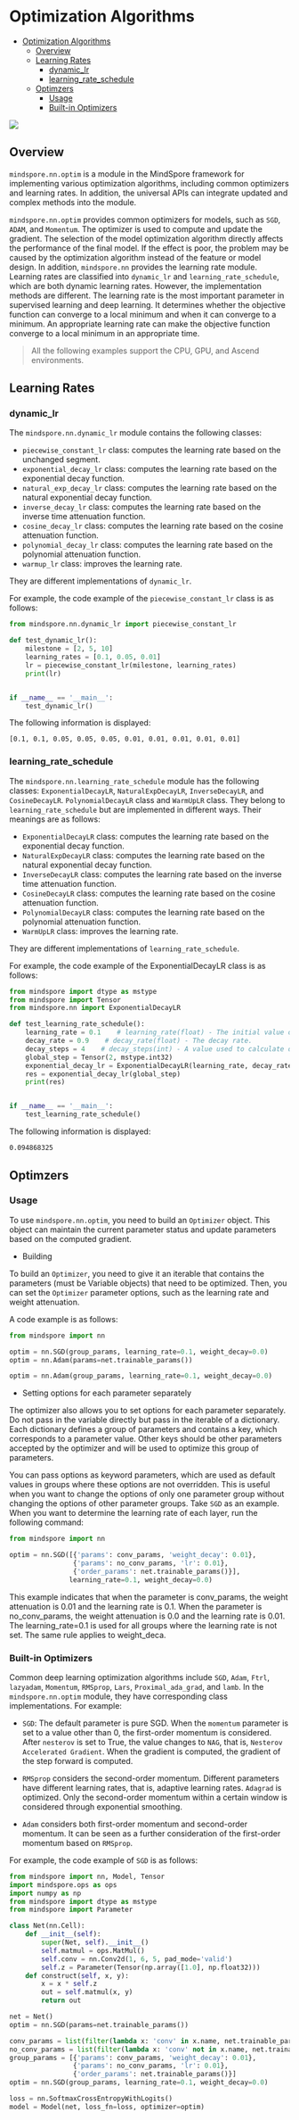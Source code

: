 # Optimization Algorithms

<!-- TOC -->

- [Optimization Algorithms](#optimization-algorithms)
    - [Overview](#overview)
    - [Learning Rates](#learning-rates)
        - [dynamic_lr](#dynamic_lr)
        - [learning_rate_schedule](#learning_rate_schedule)
    - [Optimzers](#optimzers)
        - [Usage](#usage)
        - [Built-in Optimizers](#built-in-optimizers)

<!-- /TOC -->

<a href="https://gitee.com/mindspore/docs/blob/master/docs/programming_guide/source_en/optim.md" target="_blank"><img src="./_static/logo_source.png"></a>

## Overview

`mindspore.nn.optim` is a module in the MindSpore framework for implementing various optimization algorithms, including common optimizers and learning rates. In addition, the universal APIs can integrate updated and complex methods into the module.

`mindspore.nn.optim` provides common optimizers for models, such as `SGD`, `ADAM`, and `Momentum`. The optimizer is used to compute and update the gradient. The selection of the model optimization algorithm directly affects the performance of the final model. If the effect is poor, the problem may be caused by the optimization algorithm instead of the feature or model design. In addition, `mindspore.nn` provides the learning rate module. Learning rates are classified into `dynamic_lr` and `learning_rate_schedule`, which are both dynamic learning rates. However, the implementation methods are different. The learning rate is the most important parameter in supervised learning and deep learning. It determines whether the objective function can converge to a local minimum and when it can converge to a minimum. An appropriate learning rate can make the objective function converge to a local minimum in an appropriate time.

> All the following examples support the CPU, GPU, and Ascend environments.

## Learning Rates

### dynamic_lr

The `mindspore.nn.dynamic_lr` module contains the following classes:

- `piecewise_constant_lr` class: computes the learning rate based on the unchanged segment.
- `exponential_decay_lr` class: computes the learning rate based on the exponential decay function.
- `natural_exp_decay_lr` class: computes the learning rate based on the natural exponential decay function.
- `inverse_decay_lr` class: computes the learning rate based on the inverse time attenuation function.
- `cosine_decay_lr` class: computes the learning rate based on the cosine attenuation function.
- `polynomial_decay_lr` class: computes the learning rate based on the polynomial attenuation function.
- `warmup_lr` class: improves the learning rate.

They are different implementations of `dynamic_lr`.

For example, the code example of the `piecewise_constant_lr` class is as follows:

```python
from mindspore.nn.dynamic_lr import piecewise_constant_lr

def test_dynamic_lr():
    milestone = [2, 5, 10]
    learning_rates = [0.1, 0.05, 0.01]
    lr = piecewise_constant_lr(milestone, learning_rates)
    print(lr)


if __name__ == '__main__':
    test_dynamic_lr()
```

The following information is displayed:

```text
[0.1, 0.1, 0.05, 0.05, 0.05, 0.01, 0.01, 0.01, 0.01, 0.01]
```

### learning_rate_schedule

The `mindspore.nn.learning_rate_schedule` module has the following classes: `ExponentialDecayLR`, `NaturalExpDecayLR`, `InverseDecayLR`, and `CosineDecayLR`. `PolynomialDecayLR` class and `WarmUpLR` class. They belong to `learning_rate_schedule` but are implemented in different ways. Their meanings are as follows:

- `ExponentialDecayLR` class: computes the learning rate based on the exponential decay function.
- `NaturalExpDecayLR` class: computes the learning rate based on the natural exponential decay function.
- `InverseDecayLR` class: computes the learning rate based on the inverse time attenuation function.
- `CosineDecayLR` class: computes the learning rate based on the cosine attenuation function.
- `PolynomialDecayLR` class: computes the learning rate based on the polynomial attenuation function.
- `WarmUpLR` class: improves the learning rate.

They are different implementations of `learning_rate_schedule`.

For example, the code example of the ExponentialDecayLR class is as follows:

```python
from mindspore import dtype as mstype
from mindspore import Tensor
from mindspore.nn import ExponentialDecayLR

def test_learning_rate_schedule():
    learning_rate = 0.1    # learning_rate(float) - The initial value of learning rate.
    decay_rate = 0.9    # decay_rate(float) - The decay rate.
    decay_steps = 4    # decay_steps(int) - A value used to calculate decayed learning rate.
    global_step = Tensor(2, mstype.int32)
    exponential_decay_lr = ExponentialDecayLR(learning_rate, decay_rate, decay_steps)
    res = exponential_decay_lr(global_step)
    print(res)


if __name__ == '__main__':
    test_learning_rate_schedule()
```

The following information is displayed:

```text
0.094868325
```

## Optimzers

### Usage

To use `mindspore.nn.optim`, you need to build an `Optimizer` object. This object can maintain the current parameter status and update parameters based on the computed gradient.

- Building

To build an `Optimizer`, you need to give it an iterable that contains the parameters (must be Variable objects) that need to be optimized. Then, you can set the `Optimizer` parameter options, such as the learning rate and weight attenuation.

A code example is as follows:

```python
from mindspore import nn

optim = nn.SGD(group_params, learning_rate=0.1, weight_decay=0.0)
optim = nn.Adam(params=net.trainable_params())

optim = nn.Adam(group_params, learning_rate=0.1, weight_decay=0.0)

```

- Setting options for each parameter separately

The optimizer also allows you to set options for each parameter separately. Do not pass in the variable directly but pass in the iterable of a dictionary. Each dictionary defines a group of parameters and contains a key, which corresponds to a parameter value. Other keys should be other parameters accepted by the optimizer and will be used to optimize this group of parameters.

You can pass options as keyword parameters, which are used as default values in groups where these options are not overridden. This is useful when you want to change the options of only one parameter group without changing the options of other parameter groups.
Take `SGD` as an example. When you want to determine the learning rate of each layer, run the following command:

```python
from mindspore import nn

optim = nn.SGD([{'params': conv_params, 'weight_decay': 0.01},
                {'params': no_conv_params, 'lr': 0.01},
                {'order_params': net.trainable_params()}],
               learning_rate=0.1, weight_decay=0.0)

```

This example indicates that when the parameter is conv_params, the weight attenuation is 0.01 and the learning rate is 0.1. When the parameter is no_conv_params, the weight attenuation is 0.0 and the learning rate is 0.01. The learning_rate=0.1 is used for all groups where the learning rate is not set. The same rule applies to weight_deca.

### Built-in Optimizers

Common deep learning optimization algorithms include `SGD`, `Adam`, `Ftrl`, `lazyadam`, `Momentum`, `RMSprop`, `Lars`, `Proximal_ada_grad`, and `lamb`.
In the `mindspore.nn.optim` module, they have corresponding class implementations. For example:

- `SGD`: The default parameter is pure SGD. When the `momentum` parameter is set to a value other than 0, the first-order momentum is considered. After `nesterov` is set to True, the value changes to `NAG`, that is, `Nesterov Accelerated Gradient`. When the gradient is computed, the gradient of the step forward is computed.

- `RMSprop` considers the second-order momentum. Different parameters have different learning rates, that is, adaptive learning rates. `Adagrad` is optimized. Only the second-order momentum within a certain window is considered through exponential smoothing.

- `Adam` considers both first-order momentum and second-order momentum. It can be seen as a further consideration of the first-order momentum based on `RMSprop`.

For example, the code example of `SGD` is as follows:

```python
from mindspore import nn, Model, Tensor
import mindspore.ops as ops
import numpy as np
from mindspore import dtype as mstype
from mindspore import Parameter

class Net(nn.Cell):
    def __init__(self):
        super(Net, self).__init__()
        self.matmul = ops.MatMul()
        self.conv = nn.Conv2d(1, 6, 5, pad_mode='valid')
        self.z = Parameter(Tensor(np.array([1.0], np.float32)))
    def construct(self, x, y):
        x = x * self.z
        out = self.matmul(x, y)
        return out

net = Net()
optim = nn.SGD(params=net.trainable_params())

conv_params = list(filter(lambda x: 'conv' in x.name, net.trainable_params()))
no_conv_params = list(filter(lambda x: 'conv' not in x.name, net.trainable_params()))
group_params = [{'params': conv_params, 'weight_decay': 0.01},
                {'params': no_conv_params, 'lr': 0.01},
                {'order_params': net.trainable_params()}]
optim = nn.SGD(group_params, learning_rate=0.1, weight_decay=0.0)

loss = nn.SoftmaxCrossEntropyWithLogits()
model = Model(net, loss_fn=loss, optimizer=optim)

```
